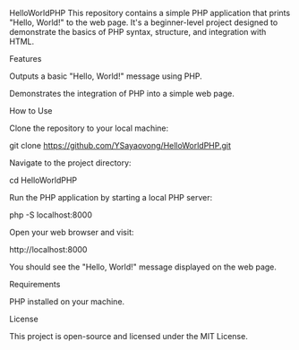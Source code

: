 HelloWorldPHP
This repository contains a simple PHP application that prints "Hello, World!" to the web page. It's a beginner-level project designed to demonstrate the basics of PHP syntax, structure, and integration with HTML.

Features

Outputs a basic "Hello, World!" message using PHP.

Demonstrates the integration of PHP into a simple web page.

How to Use

Clone the repository to your local machine:

git clone https://github.com/YSayaovong/HelloWorldPHP.git

Navigate to the project directory:

cd HelloWorldPHP

Run the PHP application by starting a local PHP server:

php -S localhost:8000

Open your web browser and visit:

http://localhost:8000

You should see the "Hello, World!" message displayed on the web page.

Requirements

PHP installed on your machine.

License

This project is open-source and licensed under the MIT License.
